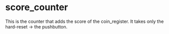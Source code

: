# score_counter
This is the counter that adds the score of the coin_register. It takes only the hard-reset -> the pushbutton.
